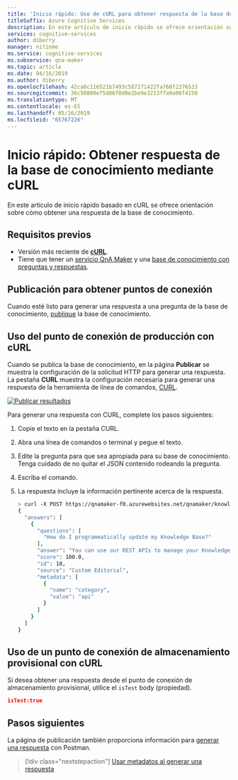 ```yaml
---
title: 'Inicio rápido: Uso de cURL para obtener respuesta de la base de conocimiento con QnA Maker'
titleSuffix: Azure Cognitive Services
description: En este artículo de inicio rápido se ofrece orientación sobre cómo obtener una respuesta de la base de conocimiento mediante cURL.
services: cognitive-services
author: diberry
manager: nitinme
ms.service: cognitive-services
ms.subservice: qna-maker
ms.topic: article
ms.date: 04/16/2019
ms.author: diberry
ms.openlocfilehash: 42ca0c116521b7493c587271422fa760f2376533
ms.sourcegitcommit: 36c50860e75d86f0d0e2be9e3213ffa9a06f4150
ms.translationtype: MT
ms.contentlocale: es-ES
ms.lasthandoff: 05/16/2019
ms.locfileid: "65767226"
---
```

# <a name="quickstart-get-answer-from-knowledge-base-using-curl"></a>Inicio rápido: Obtener respuesta de la base de conocimiento mediante cURL

En este artículo de inicio rápido basado en cURL se ofrece orientación sobre cómo obtener una respuesta de la base de conocimiento.

## <a name="prerequisites"></a>Requisitos previos

* Versión más reciente de [**cURL**](https://curl.haxx.se/).
* Tiene que tener un [servicio QnA Maker](../How-To/set-up-qnamaker-service-azure.md) y una [base de conocimiento con preguntas y respuestas](../Tutorials/create-publish-query-in-portal.md).

## <a name="publish-to-get-endpoint"></a>Publicación para obtener puntos de conexión

Cuando esté listo para generar una respuesta a una pregunta de la base de conocimiento, [publique](../Quickstarts/create-publish-knowledge-base.md#publish-the-knowledge-base) la base de conocimiento.

## <a name="use-production-endpoint-with-curl"></a>Uso del punto de conexión de producción con cURL

Cuando se publica la base de conocimiento, en la página **Publicar** se muestra la configuración de la solicitud HTTP para generar una respuesta. La pestaña **CURL** muestra la configuración necesaria para generar una respuesta de la herramienta de línea de comandos, [CURL](https://www.getpostman.com).

[![Publicar resultados](../media/qnamaker-use-to-generate-answer/curl-command-on-publish-page.png)](../media/qnamaker-use-to-generate-answer/curl-command-on-publish-page.png#lightbox)

Para generar una respuesta con CURL, complete los pasos siguientes:

1. Copie el texto en la pestaña CURL. 
1. Abra una línea de comandos o terminal y pegue el texto.
1. Edite la pregunta para que sea apropiada para su base de conocimiento. Tenga cuidado de no quitar el JSON contenido rodeando la pregunta.
1. Escriba el comando. 
1. La respuesta incluye la información pertinente acerca de la respuesta. 

    ```bash
    > curl -X POST https://qnamaker-f0.azurewebsites.net/qnamaker/knowledgebases/1111f8c-d01b-4698-a2de-85b0dbf3358c/generateAnswer -H "Authorization: EndpointKey 111841fb-c208-4a72-9412-03b6f3e55ca1" -H "Content-type: application/json" -d "{'question':'How do I programmatically update my Knowledge Base?'}"
    {
      "answers": [
        {
          "questions": [
            "How do I programmatically update my Knowledge Base?"
          ],
          "answer": "You can use our REST APIs to manage your Knowledge Base. See here for details: https://docs.microsoft.com/rest/api/cognitiveservices/qnamaker/knowledgebase/update",
          "score": 100.0,
          "id": 18,
          "source": "Custom Editorial",
          "metadata": [
            {
              "name": "category",
              "value": "api"
            }
          ]
        }
      ]
    }
    ```

## <a name="use-staging-endpoint-with-curl"></a>Uso de un punto de conexión de almacenamiento provisional con cURL

Si desea obtener una respuesta desde el punto de conexión de almacenamiento provisional, utilice el `isTest` body (propiedad).

```json
isTest:true
```

## <a name="next-steps"></a>Pasos siguientes

La página de publicación también proporciona información para [generar una respuesta](get-answer-from-kb-using-postman.md) con Postman. 

> [!div class="nextstepaction"]
> [Usar metadatos al generar una respuesta](../How-to/metadata-generateanswer-usage.md)
